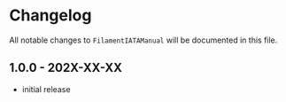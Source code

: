 # Changelog

All notable changes to `FilamentIATAManual` will be documented in this file.

## 1.0.0 - 202X-XX-XX

- initial release
